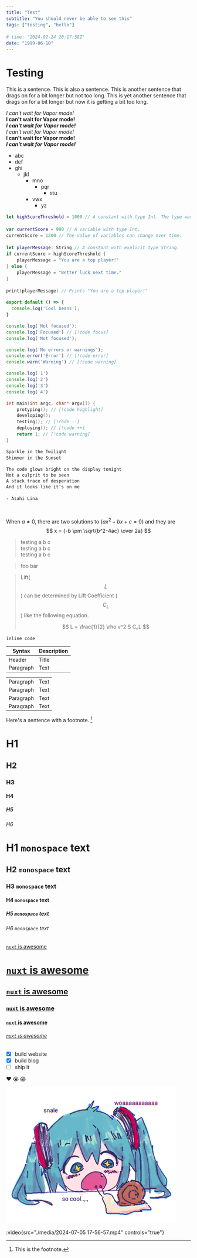 ```yaml
---
title: "Test"
subtitle: "You should never be able to see this"
tags: ["testing", "hello"]

# time: "2024-02-24 20:17:58Z"
date: "1999-06-10"
---
```


# Testing

This is a sentence.
This is also a sentence.
This is another sentence that drags on for a bit longer but not too long.
This is yet another sentence that drags on for a bit longer but now it is getting a bit too long.

_I can't wait for Vapor mode!_  
__I can't wait for Vapor mode!__  
___I can't wait for Vapor mode!___  
*I can't wait for Vapor mode!*  
**I can't wait for Vapor mode!**  
***I can't wait for Vapor mode!***  

- abc
- def
- ghi
  - jkl
    - mno
      - pqr
        - stu
    - vwx
      - yz

```swift
let highScoreThreshold = 1000 // A constant with type Int. The type was inferred based on the provided value.

var currentScore = 980 // A variable with type Int.
currentScore = 1200 // The value of variables can change over time.

let playerMessage: String // A constant with explicit type String.
if currentScore > highScoreThreshold {
    playerMessage = "You are a top player!"
} else {
    playerMessage = "Better luck next time."
}

print(playerMessage) // Prints "You are a top player!"
```

```js [file.js]
export default () => {
  console.log('Cool beans');
}
```

```js
console.log('Not focused');
console.log('Focused') // [!code focus]
console.log('Not focused');
```

```ts
console.log('No errors or warnings');
console.error('Error') // [!code error]
console.warn('Warning') // [!code warning]
```

```js {1,3-4} {"start":13}
console.log('1')
console.log('2')
console.log('3')
console.log('4')
```

```c
int main(int argc, char* argv[]) {
    protyping(); // [!code highlight]
    developing();
    testing(); // [!code --]
    deploying(); // [!code ++]
    return 1; // [!code warning]
}
```
```txt
Sparkle in the Twilight
Shimmer in the Sunset
```
```
The code glows bright on the display tonight
Not a culprit to be seen
A stack trace of desperation
And it looks like it’s on me

- Asahi Lina
```

```cpp
 
```

When $a \ne 0$, there are two solutions to $(ax^2 + bx + c = 0)$ and they are
$$ x = {-b \pm \sqrt{b^2-4ac} \over 2a} $$

> testing a b c  
> testing a b c  
> testing a b c  

> foo
> bar

> Lift($$L$$) can be determined by Lift Coefficient ($$C_L$$) like the following
> equation.
> 
> $$
> L = \frac{1}{2} \rho v^2 S C_L
> $$

`inline code`

| Syntax | Description |
| ----------- | ----------- |
| Header | Title |
| Paragraph | Text | 


|  |  |
| ----------- | ----------- |
| Paragraph | Text | 
| Paragraph | Text | 
| Paragraph | Text | 
| Paragraph | Text | 

Here's a sentence with a footnote. [^1]

[^1]: This is the footnote. 

# H1
## H2
### H3
#### H4
##### H5
###### H6

# H1 `monospace` text
## H2 `monospace` text
### H3 `monospace` text
#### H4 `monospace` text
##### H5 `monospace` text
###### H6 `monospace` text

[`nuxt` is awesome](https://nuxt.com)
# [`nuxt` is awesome](https://nuxt.com)
## [`nuxt` is awesome](https://nuxt.com)
### [`nuxt` is awesome](https://nuxt.com)
#### [`nuxt` is awesome](https://nuxt.com)
###### [`nuxt` is awesome](https://nuxt.com)

- [x] build website
- [x] build blog
- [ ] ship it

:heart: :sob: :scream:

![img](./media/img.png)

:video{src="./media/2024-07-05 17-56-57.mp4" controls="true"}
<!-- :img{src="img.png"} -->
